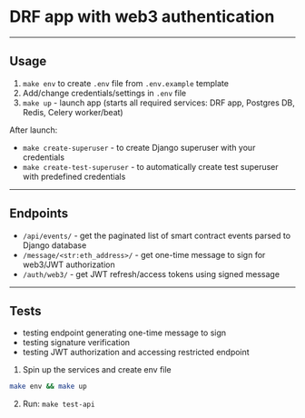 # DRF app with web3 authentication
---
## Usage

1. `make env` to create `.env` file from `.env.example` template
2. Add/change credentials/settings in `.env` file
3. `make up` - launch app (starts all required services: DRF app, Postgres DB, Redis, Celery worker/beat)

After launch:
- `make create-superuser` - to create Django superuser with your credentials
- `make create-test-superuser` - to automatically create test superuser with predefined credentials

---
## Endpoints
- `/api/events/` - get the paginated list of smart contract events parsed to Django database
- `/message/<str:eth_address>/` - get one-time message to sign for web3/JWT authorization
- `/auth/web3/` - get JWT refresh/access tokens using signed message

---
## Tests

- testing endpoint generating one-time message to sign
- testing signature verification
- testing JWT authorization and accessing restricted endpoint

1. Spin up the services and create env file
```bash
make env && make up
```
2. Run: `make test-api`

